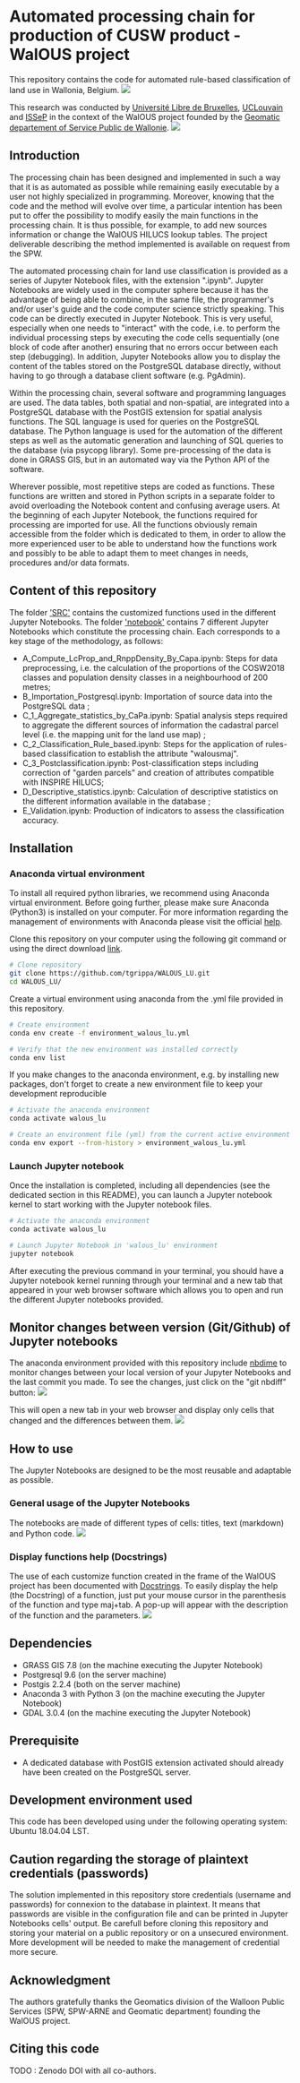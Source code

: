 # Automated processing chain for production of CUSW product - WalOUS project
This repository contains the code for automated rule-based classification of land use in Wallonia, Belgium. 
![](Readme_content/Snapshot_CUSW108.png)

This research was conducted by [Université Libre de Bruxelles](http://igeat.ulb.ac.be/fr/unites-de-recherche/details/unit/analyse-geospatiale/), [UCLouvain](https://uclouvain.be/fr/node/2517) and [ISSeP](https://www.issep.be/teledetection-et-geodonnees/) in the context of the WalOUS project founded by the [Geomatic departement of Service Public de Wallonie](https://www.wallonie.be/fr/acteurs-et-institutions/wallonie/spw-secretariat-general/departement-de-la-geomatique). 
![](Readme_content/logo_partners.png)

## Introduction  
The processing chain has been designed and implemented in such a way that it is as automated as possible while remaining easily executable by a user not highly specialized in programming. Moreover, knowing that the code and the method will evolve over time, a particular intention has been put to offer the possibility to modify easily the main functions in the processing chain. It is thus possible, for example, to add new sources information or change the WalOUS HILUCS lookup tables.
The project deliverable describing the method implemented is available on request from the SPW. 

The automated processing chain for land use classification is provided as a series of Jupyter Notebook files, with the extension ".ipynb". Jupyter Notebooks are widely used in the computer sphere because it has the advantage of being able to combine, in the same file, the programmer's and/or user's guide and the code computer science strictly speaking. This code can be directly executed in Jupyter Notebook. This is very useful, especially when one needs to "interact" with the code, i.e. to perform the individual processing steps by executing the code cells sequentially (one block of code after another) ensuring that no errors occur between each step (debugging). In addition, Jupyter Notebooks allow you to display the content of the tables stored on the PostgreSQL database directly, without having to go through a database client software (e.g. PgAdmin).

Within the processing chain, several software and programming languages are used. The data tables, both spatial and non-spatial, are integrated into a PostgreSQL database with the PostGIS extension for spatial analysis functions. The SQL language is used for queries on the PostgreSQL database. The Python language is used for the automation of the different steps as well as the automatic generation and launching of SQL queries to the database (via psycopg library). Some pre-processing of the data is done in GRASS GIS, but in an automated way via the Python API of the software.

Wherever possible, most repetitive steps are coded as functions. These functions are written and stored in Python scripts in a separate folder to avoid overloading the Notebook content and confusing average users. At the beginning of each Jupyter Notebook, the functions required for processing are imported for use. All the functions obviously remain accessible from the folder which is dedicated to them, in order to allow the more experienced user to be able to understand how the functions work and possibly to be able to adapt them to meet changes in needs, procedures and/or data formats. 

## Content of this repository
The folder ['SRC'](https://github.com/tgrippa/WALOUS_LU/tree/master/SRC) contains the customized functions used in the different Jupyter Notebooks. The folder ['notebook'](https://github.com/tgrippa/WALOUS_LU/tree/master/notebook) contains 7 different Jupyter Notebooks which constitute the processing chain. Each corresponds to a key stage of the methodology, as follows:
- A_Compute_LcProp_and_RnppDensity_By_Capa.ipynb: Steps for data preprocessing, i.e. the calculation of the proportions of the COSW2018 classes and population density classes in a neighbourhood of 200 metres;
- B_Importation_Postgresql.ipynb: Importation of source data into the PostgreSQL data ;
- C_1_Aggregate_statistics_by_CaPa.ipynb: Spatial analysis steps required to aggregate the different sources of information the cadastral parcel level (i.e. the mapping unit for the land use map) ;
- C_2_Classification_Rule_based.ipynb: Steps for the application of rules-based classification to establish the attribute "walousmaj".
- C_3_Postclassification.ipynb: Post-classification steps including correction of "garden parcels" and creation of attributes compatible with INSPIRE HILUCS; 
- D_Descriptive_statistics.ipynb: Calculation of descriptive statistics on the different information available in the database ;
- E_Validation.ipynb: Production of indicators to assess the classification accuracy.

## Installation
### Anaconda virtual environment
To install all required python libraries, we recommend using Anaconda virtual environment. Before going further, please make sure Anaconda (Python3) is installed
on your computer. For more information regarding the management of environments with Anaconda please visit
the official [help](https://docs.conda.io/projects/conda/en/latest/user-guide/tasks/manage-environments.html).


Clone this repository on your computer using the following git command or using the direct download [link](https://github.com/tgrippa/WALOUS_LU/archive/master.zip).
``` bash
# Clone repository
git clone https://github.com/tgrippa/WALOUS_LU.git
cd WALOUS_LU/
```

Create a virtual environment using anaconda from the .yml file provided in this repository.
``` bash
# Create environment
conda env create -f environment_walous_lu.yml

# Verify that the new environment was installed correctly
conda env list
```

If you make changes to the anaconda environment, e.g. by installing new packages, don't forget to create a new environment file to keep your development reproducible
``` bash
# Activate the anaconda environment
conda activate walous_lu

# Create an environment file (yml) from the current active environment
conda env export --from-history > environment_walous_lu.yml
```

### Launch Jupyter notebook

Once the installation is completed, including all dependencies (see the dedicated section in this README), you can launch a Jupyter notebook kernel to start working with the Jupyter notebook files. 

``` bash
# Activate the anaconda environment
conda activate walous_lu

# Launch Jupyter Notebook in 'walous_lu' environment
jupyter notebook
```
After executing the previous command in your terminal, you should have a Jupyter notebook kernel running through your terminal and a new tab that appeared in your web browser software which allows you to open and run the different Jupyter notebooks provided.  

## Monitor changes between version (Git/Github) of Jupyter notebooks
The anaconda environment provided with this repository include [nbdime](https://nbdime.readthedocs.io/en/latest/index.html) to monitor changes between your local version of your Jupyter Notebooks and the last commit you made. To see the changes, just click on the "git nbdiff" button:
![](Readme_content/nbdime_buttons.png)

This will open a new tab in your web browser and display only cells that changed and the differences between them. 
![](Readme_content/nbdime_example.png)


## How to use
The Jupyter Notebooks are designed to be the most reusable and adaptable as possible. 

### General usage of the Jupyter Notebooks
The notebooks are made of different types of cells: titles, text (markdown) and Python code.
![](Readme_content/Notebook-example.gif)

### Display functions help (Docstrings)
The use of each customize function created in the frame of the WalOUS project has been documented with [Docstrings](https://www.python.org/dev/peps/pep-0257/#id15). To easily display the help (the Docstring) of a function, just put your mouse cursor in the parenthesis of the function and type maj+tab. A pop-up will appear with the description of the function and the parameters.
![](Readme_content/Notebook-example-help-functions.gif)

## Dependencies
- GRASS GIS 7.8 (on the machine executing the Jupyter Notebook)
- Postgresql 9.6 (on the server machine) 
- Postgis 2.2.4 (both on the server machine)
- Anaconda 3 with Python 3 (on the machine executing the Jupyter Notebook)
- GDAL 3.0.4 (on the machine executing the Jupyter Notebook)

## Prerequisite
- A dedicated database with PostGIS extension activated should already have been created on the PostgreSQL server.

## Development environment used
This code has been developed using under the following operating system: Ubuntu 18.04.04 LST.

## Caution regarding the storage of plaintext credentials (passwords)
The solution implemented in this repository store credentials (username and passwords) for connexion to the database in plaintext. It means that passwords are visible in the configuration file and can be printed in Jupyter Notebooks cells' output. Be carefull before cloning this repository and storing your material on a public repository or on a unsecured environment. More development will be needed to make the management of credential more secure.  

## Acknowledgment
The authors gratefully thanks the Geomatics division of the Walloon Public Services (SPW, SPW-ARNE and Geomatic department) founding the WalOUS project.  

## Citing this code 
TODO : Zenodo DOI with all co-authors.
